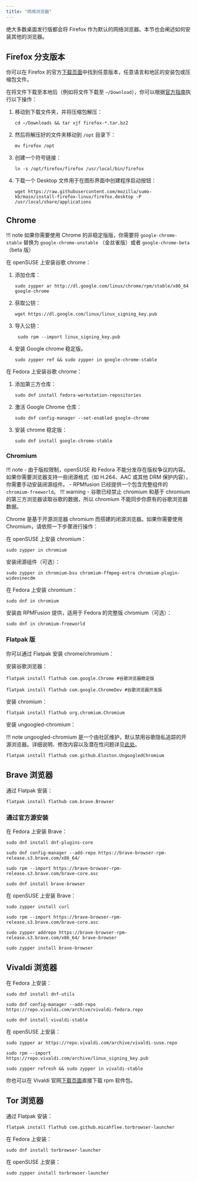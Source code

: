 ```yaml
---
title: "网络浏览器"
---
```


绝大多数桌面发行版都会将 Firefox 作为默认的网络浏览器。本节也会阐述如何安装其他的浏览器。

## Firefox 分支版本

你可以在 Firefox 的官方[下载页面](https://www.mozilla.org/en-US/firefox/all/#product-desktop-release)中找到任意版本，任意语言和地区的安装包或压缩包文件。

在将文件下载至本地后（例如将文件下载至 `~/Download`），你可以根据[官方指南](https://support.mozilla.org/en-US/kb/install-firefox-linux)执行以下操作：

1. 移动到下载文件夹，并将压缩包解压：  
    ```
    cd ~/Downloads && tar xjf firefox-*.tar.bz2
    ```
2. 然后将解压好的文件夹移动到 `/opt` 目录下：  
    ```
    mv firefox /opt
    ```
3. 创建一个符号链接：  
    ```
    ln -s /opt/firefox/firefox /usr/local/bin/firefox
    ```
4. 下载一个 Desktop 文件用于在图形界面中创建程序启动按钮：  
    ```
    wget https://raw.githubusercontent.com/mozilla/sumo-kb/main/install-firefox-linux/firefox.desktop -P /usr/local/share/applications
    ```

## Chrome

!!! note
    如果你需要使用 Chrome 的非稳定版版，你需要将 `google-chrome-stable` 替换为 `google-chrome-unstable` （金丝雀版）或者 `google-chrome-beta`（beta 版）

在 openSUSE 上安装谷歌 chrome：

1. 添加仓库：  
    ```
    sudo zypper ar http://dl.google.com/linux/chrome/rpm/stable/x86_64 google-chrome
    ```
2. 获取公钥：  
    ```
    wget https://dl.google.com/linux/linux_signing_key.pub
    ```
3. 导入公钥：  
    ```
     sudo rpm --import linux_signing_key.pub
    ```
4. 安装 Google chrome 稳定版。
    ```
    sudo zypper ref && sudo zypper in google-chrome-stable
    ```

在 Fedora 上安装谷歌 chrome：

1. 添加第三方仓库：
    ```
    sudo dnf install fedora-workstation-repositories
    ```
2. 激活 Google Chrome 仓库：
    ```
    sudo dnf config-manager --set-enabled google-chrome
    ```
3. 安装 chrome 稳定版：
    ```
    sudo dnf install google-chrome-stable
    ```

### Chromium

!!! note
    - 由于版权限制，openSUSE 和 Fedora 不能分发存在版权争议的内容。如果你需要浏览器支持一些闭源格式（如 H.264、AAC 或其他 DRM 保护内容），你需要手动安装闭源组件。
    - RPMfusion 已经提供一个包含完整组件的 `chromium-freeworld`。
!!! warning
    - 谷歌已经禁止 chromium 和基于 chromium 的第三方浏览器读取谷歌的数据，所以 chromium 不能同步你原有的谷歌浏览器数据。

Chrome 是基于开源浏览器 chromium 而搭建的闭源浏览器。如果你需要使用 Chromium，请依照一下步骤进行操作：

在 openSUSE 上安装 chromium：

```
sudo zypper in chromium 
```

安装闭源组件（可选）：

```
sudo zypper in chromium-bsu chromium-ffmpeg-extra chromium-plugin-widevinecdm
```

在 Fedora 上安装 chromium：

```
sudo dnf in chromium
```

安装由 RPMFusion 提供，适用于 Fedora 的完整版 chromium（可选）：

```
sudo dnf in chromium-freeworld
```

### Flatpak 版

你可以通过 Flatpak 安装 chrome/chromium：

安装谷歌浏览器：

```
flatpak install flathub com.google.Chrome #谷歌浏览器稳定版
```

```
flatpak install flathub com.google.ChromeDev #谷歌浏览器开发版
```

安装 chromium：

```
flatpak install flathub org.chromium.Chromium
```

安装 ungoogled-chromium：

!!! note
    ungoogled-chromium 是一个由社区维护，默认禁用谷歌隐私追踪的开源浏览器。详细说明、修改内容以及潜在性问题详见[此处](https://github.com/Eloston/ungoogled-chromium/blob/master/README.md)。

```
flatpak install flathub com.github.Eloston.UngoogledChromium
```

## Brave 浏览器

通过 Flatpak 安装：

```
flatpak install flathub com.brave.Browser
```

### 通过官方源安装

在 Fedora 上安装 Brave：

```
sudo dnf install dnf-plugins-core

sudo dnf config-manager --add-repo https://brave-browser-rpm-release.s3.brave.com/x86_64/

sudo rpm --import https://brave-browser-rpm-release.s3.brave.com/brave-core.asc

sudo dnf install brave-browser
```

在 openSUSE 上安装 Brave：

```
sudo zypper install curl

sudo rpm --import https://brave-browser-rpm-release.s3.brave.com/brave-core.asc

sudo zypper addrepo https://brave-browser-rpm-release.s3.brave.com/x86_64/ brave-browser

sudo zypper install brave-browser
```

## Vivaldi 浏览器

在 Fedora 上安装：

```
sudo dnf install dnf-utils

sudo dnf config-manager --add-repo https://repo.vivaldi.com/archive/vivaldi-fedora.repo

sudo dnf install vivaldi-stable
```

在 openSUSE 上安装：

```
sudo zypper ar https://repo.vivaldi.com/archive/vivaldi-suse.repo

sudo rpm --import https://repo.vivaldi.com/archive/linux_signing_key.pub

sudo zypper refresh && sudo zypper in vivaldi-stable
```

你也可以在 Vivaldi 官网[下载页面](https://vivaldi.com/zh-hans/download/)直接下载 rpm 软件包。

## Tor 浏览器

通过 Flatpak 安装：

```
flatpak install flathub com.github.micahflee.torbrowser-launcher
```

在 Fedora 上安装：

```
sudo dnf install torbrowser-launcher
```

在 openSUSE 上安装：

```
sudo zypper install torbrowser-launcher
```